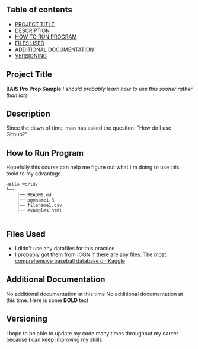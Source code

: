 ## Table of contents
- [PROJECT TITLE](#Project-Title)
- [DESCRIPTION](#Description)
- [HOW TO RUN PROGRAM](#How-to-run-program)
- [FILES USED](#files-used)
- [ADDITIONAL DOCUMENTATION](#additional-documentation)
- [VERSIONING](#versioning)

## Project Title

**BAIS Pro Prep Sample** 
*I should probably learn how to use this sooner rather than late* 

## Description

Since the dawn of time, man has asked the quesiton: "How do I use Github?"

## How to Run Program 
Hopefully this course can help me figure out what I'm doing to use this toold to my advantage

```text
Hello_World/
└── 
    │── README.md
    │── pgmname1.R
    │── filename1.csv
    │── examples.html
   
```

## Files Used 
- I didn't use any datafiles for this practice  .
- I probably got them from ICON if there are any files.
[The most comprehensive baseball database on Kaggle](https://www.kaggle.com/seanlahman/the-history-of-baseball)

## Additional Documentation

No additional documentation at this time 
No additional documentation at this time.  Here is some **BOLD** text 


## Versioning
I hope to be able to update my code many times throughout my career because I can keep improving my skills.
